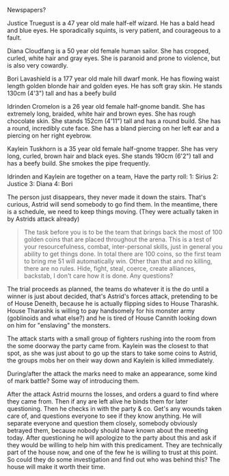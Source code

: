 Newspapers?

Justice Truegust is a 47 year old male half-elf wizard. He has a bald head and blue eyes.
He sporadically squints, is very patient, and courageous to a fault.

Diana  Cloudfang is a 50 year old female human sailor. She has cropped, curled, white hair and gray eyes.
She is paranoid and prone to violence, but is also very cowardly.

Bori Lavashield is a 177 year old male hill dwarf monk. He has flowing waist length golden blonde hair and golden eyes.
He has soft gray skin. He stands 130cm (4'3") tall and has a beefy build

Idrinden Cromelon is a 26 year old female half-gnome bandit. She has extremely long, braided, white hair and brown eyes.
She has rough chocolate skin. She stands 152cm (4'11") tall and has a round build.
She has a round, incredibly cute face. She has a bland piercing on her left ear and a piercing on her right eyebrow.

Kaylein  Tuskhorn is a 35 year old female half-gnome trapper. She has very long, curled, brown hair and black eyes.
She stands 190cm (6'2") tall and has a beefy build. She smokes the pipe frequently.

Idrinden and Kaylein are together on a team,
Have the party roll:
1: Sirius
2: Justice
3: Diana
4: Bori

The person just disappears, they never made it down the stairs. That's curious, Astrid will send somebody to go find them. In the meantime, there is a schedule, we need to keep things moving. (They were actually taken in by Astrids attack already)

> The task before you is to be the team that brings back the most of 100 golden coins that are placed throughout the arena. This is a test of your resourcefulness, combat, inter-personal skills, just in general you ability to get things done. In total there are 100 coins, so the first team to bring me 51 will automatically win. Other than that and no killing, there are no rules. Hide, fight, steal, coerce, create alliances, backstab, I don't care how it is done. Any questions?

The trial proceeds as planned, the teams do whatever it is the do until a winner is just about decided, that's Astrid's forces attack, pretending to be of House Deneith, because he is actually flipping sides to House Tharashk. House Tharashk is willing to pay handsomely for his monster army (goblinoids and what else?) and he is tired of House Cannith looking down on him for "enslaving" the monsters.

The attack starts with a small group of fighters rushing into the room from the some doorway the party came from. Kaylein was the closest to that spot, as she was just about to go up the stars to take some coins to Astrid, the groups mobs her on their way down and Kaylein is killed immediately.

During/after the attack the marks need to make an appearance, some kind of mark battle? Some way of introducing them.

After the attack Astrid mourns the losses, and orders a guard to find where they came from. Then if any are left alive he binds them for later questioning. Then he checks in with the party & co. Get's any wounds taken care of, and questions everyone to see if they know anything.
He will separate everyone and question them closely, somebody obviously betrayed them, because nobody should have known about the meeting today. After questioning he will apologize to the party about this and ask if they would be willing to help him with this predicament. They are technically part of the house now, and one of the few he is willing to trust at this point. So could they do some investigation and find out who was behind this? The house will make it worth their time.
